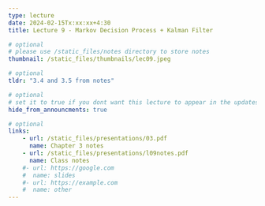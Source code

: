```yaml
---
type: lecture
date: 2024-02-15Tx:xx:xx+4:30
title: Lecture 9 - Markov Decision Process + Kalman Filter

# optional
# please use /static_files/notes directory to store notes
thumbnail: /static_files/thumbnails/lec09.jpeg

# optional
tldr: "3.4 and 3.5 from notes"

# optional
# set it to true if you dont want this lecture to appear in the updates section
hide_from_announcments: true

# optional
links:
    - url: /static_files/presentations/03.pdf
      name: Chapter 3 notes
    - url: /static_files/presentations/l09notes.pdf
      name: Class notes
    #- url: https://google.com
    #  name: slides
    #- url: https://example.com
    #  name: other
---
```

<!-- Other additional contents using markdown -->


